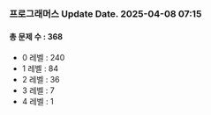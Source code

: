 ### 프로그래머스 Update Date. 2025-04-08 07:15
#### 총 문제 수 : 368
- 0 레벨 : 240
- 1 레벨 : 84
- 2 레벨 : 36
- 3 레벨 : 7
- 4 레벨 : 1
